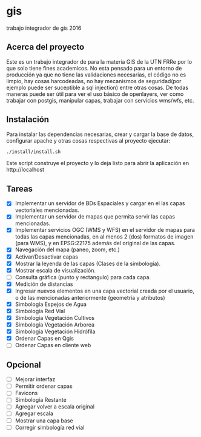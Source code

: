 # gis
trabajo integrador de gis 2016

## Acerca del proyecto
Este es un trabajo integrador de para la materia GIS de la UTN FRRe por lo que solo tiene fines academicos. No esta pensado para un entorno de producción ya que no tiene las validaciones necesarias, el código no es limpio, hay cosas harcodeadas, no hay mecanismos de seguridad(por ejemplo puede ser suceptible  a sql injection) entre otras cosas. De todas maneras puede ser útil para ver el uso básico de openlayers, ver como trabajar con postgis, manipular capas, trabajar con servicios wms/wfs, etc.

## Instalación

Para instalar las dependencias necesarias, crear y cargar la base de datos, configurar apache y otras cosas respectivas al proyecto ejecutar:

```bash
./install/install.sh
```
Este script construye el proyecto y lo deja listo para abrir la aplicación en http://localhost

## Tareas
- [X] Implementar un servidor de BDs Espaciales y cargar en el las capas vectoriales mencionadas.
- [X] Implementar un servidor de mapas que permita servir las capas mencionadas.
- [X] Implementar servicios OGC (WMS y WFS) en el servidor de mapas para todas las capas mencionadas, en al menos 2 (dos) formatos de imagen (para WMS), y en EPSG:22175 además del original de las capas.
- [X] Navegación del mapa (paneo, zoom, etc.)
- [X] Activar/Desactivar capas
- [X] Mostrar la leyenda de las capas (Clases de la simbología).
- [X] Mostrar escala de visualización.
- [ ] Consulta gráfica (punto y rectangulo) para cada capa.
- [X] Medición de distancias
- [X] Ingresar nuevos elementos en una capa vectorial creada por el usuario, o de las mencionadas anteriormente (geometría y atributos)
- [X] Simbología Espejos de Agua
- [X] Simbología Red Víal
- [X] Simbología Vegetación Cultivos
- [X] Simbología Vegetación Arborea
- [X] Simbología Vegetación Hidrófila
- [X] Ordenar Capas en Qgis
- [ ] Ordenar Capas en cliente web

## Opcional
- [ ] Mejorar interfaz
- [ ] Permitir ordenar capas
- [ ] Favicons
- [ ] Simbología Restante
- [ ] Agregar volver a escala original
- [ ] Agregar escala
- [ ] Mostrar una capa base
- [ ] Corregir simbología red vial

